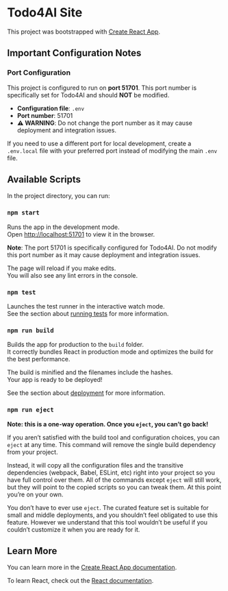 # Todo4AI Site

This project was bootstrapped with [Create React App](https://github.com/facebook/create-react-app).

## Important Configuration Notes

### Port Configuration
This project is configured to run on **port 51701**. This port number is specifically set for Todo4AI and should **NOT** be modified.

- **Configuration file**: `.env`
- **Port number**: 51701
- **⚠️ WARNING**: Do not change the port number as it may cause deployment and integration issues.

If you need to use a different port for local development, create a `.env.local` file with your preferred port instead of modifying the main `.env` file.

## Available Scripts

In the project directory, you can run:

### `npm start`

Runs the app in the development mode.\
Open [http://localhost:51701](http://localhost:51701) to view it in the browser.

**Note**: The port 51701 is specifically configured for Todo4AI. Do not modify this port number as it may cause deployment and integration issues.

The page will reload if you make edits.\
You will also see any lint errors in the console.

### `npm test`

Launches the test runner in the interactive watch mode.\
See the section about [running tests](https://facebook.github.io/create-react-app/docs/running-tests) for more information.

### `npm run build`

Builds the app for production to the `build` folder.\
It correctly bundles React in production mode and optimizes the build for the best performance.

The build is minified and the filenames include the hashes.\
Your app is ready to be deployed!

See the section about [deployment](https://facebook.github.io/create-react-app/docs/deployment) for more information.

### `npm run eject`

**Note: this is a one-way operation. Once you `eject`, you can’t go back!**

If you aren’t satisfied with the build tool and configuration choices, you can `eject` at any time. This command will remove the single build dependency from your project.

Instead, it will copy all the configuration files and the transitive dependencies (webpack, Babel, ESLint, etc) right into your project so you have full control over them. All of the commands except `eject` will still work, but they will point to the copied scripts so you can tweak them. At this point you’re on your own.

You don’t have to ever use `eject`. The curated feature set is suitable for small and middle deployments, and you shouldn’t feel obligated to use this feature. However we understand that this tool wouldn’t be useful if you couldn’t customize it when you are ready for it.

## Learn More

You can learn more in the [Create React App documentation](https://facebook.github.io/create-react-app/docs/getting-started).

To learn React, check out the [React documentation](https://reactjs.org/).
